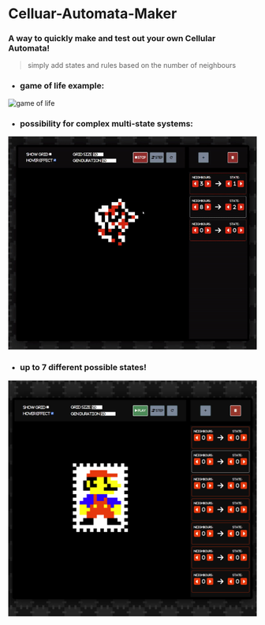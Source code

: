 # Celluar-Automata-Maker

### A way to quickly make and test out your own Cellular Automata!

>simply add states and rules based on the number of neighbours


- ### game of life example:
![game of life](resources/gif1.gif)


- ### possibility for complex multi-state systems:
![game of life](resources/gif2.gif)

- ### up to 7 different possible states!
![game of life](resources/img1.png)


